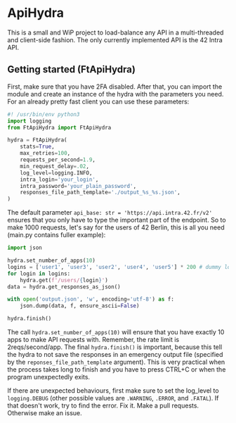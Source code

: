 # ApiHydra
This is a small and WiP project to load-balance any API in a multi-threaded
and client-side fashion. The only currently implemented API is the 42 Intra API.

## Getting started (FtApiHydra)
First, make sure that you have 2FA disabled. After that, you can
import the module and create an instance of the hydra with the parameters you need.
For an already pretty fast client you can use these parameters:

```python
#! /usr/bin/env python3
import logging
from FtApiHydra import FtApiHydra

hydra = FtApiHydra(
    stats=True,
    max_retries=100,
    requests_per_second=1.9,
    min_request_delay=.02,
    log_level=logging.INFO,
    intra_login='your_login',
    intra_password='your_plain_password',
    responses_file_path_template='./output_%s_%s.json',
)
```

The default parameter `api_base: str = 'https://api.intra.42.fr/v2'`
ensures that you only have to type the important part of the endpoint.
So to make 1000 requests, let's say for the users of 42 Berlin, this is all you need
(main.py contains fuller example):
```python
import json

hydra.set_number_of_apps(10)
logins = ['user1', 'user3', 'user2', 'user4', 'user5'] * 200 # dummy logins
for login in logins:
    hydra.get(f'/users/{login}')
data = hydra.get_responses_as_json()

with open('output.json', 'w', encoding='utf-8') as f:
    json.dump(data, f, ensure_ascii=False)

hydra.finish()
```
The call `hydra.set_number_of_apps(10)` will ensure that you have exactly 10
apps to make API requests with. Remember, the rate limit is 2reqs/second/app.
The final `hydra.finish()` is important, because this tell the hydra to not
save the responses in an emergency output file (specified by the `reponses_file_path_template` argument).
This is very practical when the process takes long to finish and you have to press CTRL+C
or when the program unexpectedly exits.

If there are unexpected behaviours, first make sure to set the log_level to
`logging.DEBUG` (other possible values are `.WARNING`, `.ERROR`, and `.FATAL`).
If that doesn't work, try to find the error. Fix it. Make a pull requests.
Otherwise make an issue.
